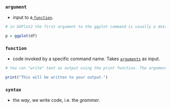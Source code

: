 ### `argument`
- input to a[ `function`](#function).
```R
# in GGPlot2 the first argument to the ggplot command is usually a dataframe

p = ggplot(df)
```

### `function`
- code invoked by a specific command name. Takes [`arguments`](#argument) as input.
```R
# You can "write" text as output using the print function. The argument will be written as output.

print("This will be written to your output.")
```

### `syntax`
- the *way*, we write code, i.e. the *grammer*.
